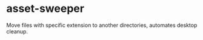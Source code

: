 # asset-sweeper
Move files with specific extension to another directories, automates desktop cleanup.
